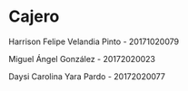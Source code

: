 # Cajero

Harrison Felipe Velandia Pinto - 20171020079

Miguel Ángel González - 20172020023

Daysi Carolina Yara Pardo - 20172020077
